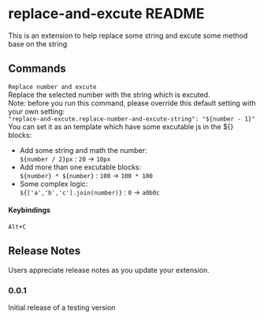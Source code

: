 # replace-and-excute README

This is an extension to help replace some string and excute some method base on the string


## Commands
`Replace number and excute`  
Replace the selected number with the string which is excuted.  
Note: before you run this command, please override this default setting with your own setting:  
`"replace-and-excute.replace-number-and-excute-string": "${number - 1}"`  
You can set it as an template which have some excutable js in the ${} blocks:
- Add some string and math the number:  
    `${number / 2}px` : `20` -> `10px`
- Add more than one excutable blocks:  
    `${number} * ${number}` : `100` -> `100 * 100`
- Some complex logic:  
    `${['a','b','c'].join(number)}` : `0` -> `a0b0c`
#### Keybindings
`Alt+C`

## Release Notes

Users appreciate release notes as you update your extension.

### 0.0.1

Initial release of a testing version